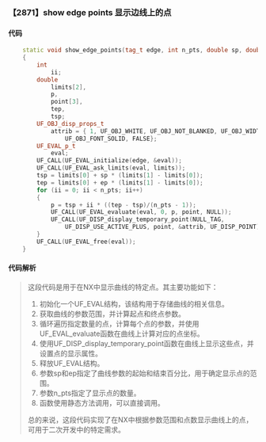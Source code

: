### 【2871】show edge points 显示边线上的点

#### 代码

```cpp
    static void show_edge_points(tag_t edge, int n_pts, double sp, double ep)  
    {  
        int  
            ii;  
        double  
            limits[2],  
            p,  
            point[3],  
            tep,  
            tsp;  
        UF_OBJ_disp_props_t  
            attrib = { 1, UF_OBJ_WHITE, UF_OBJ_NOT_BLANKED, UF_OBJ_WIDTH_NORMAL,  
                UF_OBJ_FONT_SOLID, FALSE};  
        UF_EVAL_p_t  
            eval;  
        UF_CALL(UF_EVAL_initialize(edge, &eval));  
        UF_CALL(UF_EVAL_ask_limits(eval, limits));  
        tsp = limits[0] + sp * (limits[1] - limits[0]);  
        tep = limits[0] + ep * (limits[1] - limits[0]);  
        for (ii = 0; ii < n_pts; ii++)  
        {  
            p = tsp + ii * ((tep - tsp)/(n_pts - 1));  
            UF_CALL(UF_EVAL_evaluate(eval, 0, p, point, NULL));  
            UF_CALL(UF_DISP_display_temporary_point(NULL_TAG,  
                UF_DISP_USE_ACTIVE_PLUS, point, &attrib, UF_DISP_POINT));  
        }  
        UF_CALL(UF_EVAL_free(eval));  
    }

```

#### 代码解析

> 这段代码是用于在NX中显示曲线的特定点。其主要功能如下：
>
> 1. 初始化一个UF_EVAL结构，该结构用于存储曲线的相关信息。
> 2. 获取曲线的参数范围，并计算起点和终点参数。
> 3. 循环遍历指定数量的点，计算每个点的参数，并使用UF_EVAL_evaluate函数在曲线上计算对应的点坐标。
> 4. 使用UF_DISP_display_temporary_point函数在曲线上显示这些点，并设置点的显示属性。
> 5. 释放UF_EVAL结构。
> 6. 参数sp和ep指定了曲线参数的起始和结束百分比，用于确定显示点的范围。
> 7. 参数n_pts指定了显示点的数量。
> 8. 函数使用静态方法调用，可以直接调用。
>
> 总的来说，这段代码实现了在NX中根据参数范围和点数显示曲线上的点，可用于二次开发中的特定需求。
>
